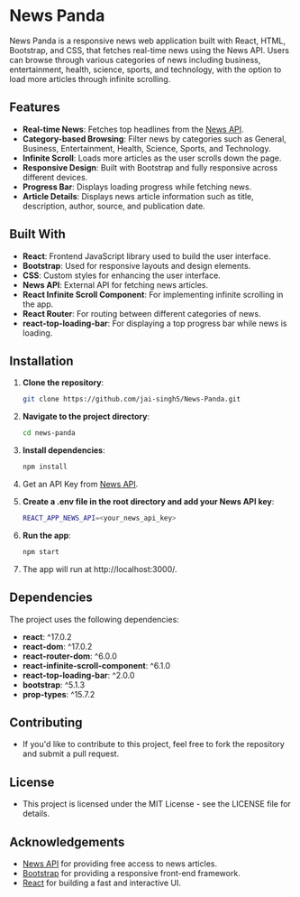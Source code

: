 # News Panda

News Panda is a responsive news web application built with React, HTML, Bootstrap, and CSS, that fetches real-time news using the News API. Users can browse through various categories of news including business, entertainment, health, science, sports, and technology, with the option to load more articles through infinite scrolling.

## Features

- **Real-time News**: Fetches top headlines from the [News API](https://newsapi.org/).
- **Category-based Browsing**: Filter news by categories such as General, Business, Entertainment, Health, Science, Sports, and Technology.
- **Infinite Scroll**: Loads more articles as the user scrolls down the page.
- **Responsive Design**: Built with Bootstrap and fully responsive across different devices.
- **Progress Bar**: Displays loading progress while fetching news.
- **Article Details**: Displays news article information such as title, description, author, source, and publication date.

## Built With

- **React**: Frontend JavaScript library used to build the user interface.
- **Bootstrap**: Used for responsive layouts and design elements.
- **CSS**: Custom styles for enhancing the user interface.
- **News API**: External API for fetching news articles.
- **React Infinite Scroll Component**: For implementing infinite scrolling in the app.
- **React Router**: For routing between different categories of news.
- **react-top-loading-bar**: For displaying a top progress bar while news is loading.

## Installation

1. **Clone the repository**:
   ```bash
   git clone https://github.com/jai-singh5/News-Panda.git
   ```

2. **Navigate to the project directory**:
   ```bash
   cd news-panda
   ```

3. **Install dependencies**:
   ```bash
   npm install
   ```   

4. Get an API Key from [News API](https://newsapi.org/).  

5. **Create a .env file in the root directory and add your News API key**:
   ```bash
   REACT_APP_NEWS_API=<your_news_api_key>
   ``` 

6. **Run the app**:
    ```bash
   npm start
   ``` 

7. The app will run at http://localhost:3000/.


## Dependencies
The project uses the following dependencies:

- **react**: ^17.0.2
- **react-dom**: ^17.0.2
- **react-router-dom**: ^6.0.0
- **react-infinite-scroll-component**: ^6.1.0
- **react-top-loading-bar**: ^2.0.0
- **bootstrap**: ^5.1.3
- **prop-types**: ^15.7.2

## Contributing

- If you'd like to contribute to this project, feel free to fork the repository and submit a pull request.

## License

- This project is licensed under the MIT License - see the LICENSE file for details.

## Acknowledgements

- [News API](https://newsapi.org/) for providing free access to news articles.
- [Bootstrap](https://getbootstrap.com/) for providing a responsive front-end framework.
- [React](https://react.dev/) for building a fast and interactive UI.